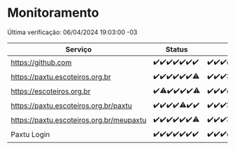 # Monitoramento

Última verificação: 06/04/2024 19:03:00 -03

|Serviço|Status|Últimas 24h|
|---|---|---|
|https://github.com|<span title="2024-03-30: OK=24">✔️</span><span title="2024-03-31: OK=24">✔️</span><span title="2024-04-01: OK=24">✔️</span><span title="2024-04-02: OK=24">✔️</span><span title="2024-04-03: OK=24">✔️</span><span title="2024-04-04: OK=24">✔️</span><span title="2024-04-05: OK=22">✔️</span>|<span title="05/04/2024 19:06:00 -03 : 200">✔️</span><span title="05/04/2024 20:06:00 -03 : 200">✔️</span><span title="05/04/2024 21:29:00 -03 : 200">✔️</span><span title="05/04/2024 22:37:00 -03 : 200">✔️</span><span title="05/04/2024 23:13:00 -03 : 200">✔️</span><span title="06/04/2024 00:07:00 -03 : 200">✔️</span><span title="06/04/2024 01:08:00 -03 : 200">✔️</span><span title="06/04/2024 02:06:00 -03 : 200">✔️</span><span title="06/04/2024 03:08:00 -03 : 200">✔️</span><span title="06/04/2024 04:06:00 -03 : 200">✔️</span><span title="06/04/2024 05:07:00 -03 : 200">✔️</span><span title="06/04/2024 06:07:00 -03 : 200">✔️</span><span title="06/04/2024 07:05:00 -03 : 200">✔️</span><span title="06/04/2024 08:02:00 -03 : 200">✔️</span><span title="06/04/2024 09:10:00 -03 : 200">✔️</span><span title="06/04/2024 10:04:00 -03 : 200">✔️</span><span title="06/04/2024 11:03:00 -03 : 200">✔️</span><span title="06/04/2024 12:03:00 -03 : 200">✔️</span><span title="06/04/2024 13:06:00 -03 : 200">✔️</span><span title="06/04/2024 14:06:00 -03 : 200">✔️</span><span title="06/04/2024 15:07:00 -03 : 200">✔️</span><span title="06/04/2024 16:03:00 -03 : 200">✔️</span><span title="06/04/2024 17:06:00 -03 : 200">✔️</span><span title="06/04/2024 18:03:00 -03 : 200">✔️</span><span title="06/04/2024 19:03:00 -03 : 200">✔️</span>|
|https://paxtu.escoteiros.org.br|<span title="2024-03-30: OK=24">✔️</span><span title="2024-03-31: OK=24">✔️</span><span title="2024-04-01: OK=24">✔️</span><span title="2024-04-02: OK=24">✔️</span><span title="2024-04-03: OK=24">✔️</span><span title="2024-04-04: OK=24">✔️</span><span title="2024-04-05: OK=21, Falhas=1">⚠️</span>|<span title="05/04/2024 19:06:00 -03 : 200">✔️</span><span title="05/04/2024 20:06:00 -03 : 200">✔️</span><span title="05/04/2024 21:29:00 -03 : 200">✔️</span><span title="05/04/2024 22:37:00 -03 : 0">❌</span><span title="05/04/2024 23:13:00 -03 : 200">✔️</span><span title="06/04/2024 00:07:00 -03 : 200">✔️</span><span title="06/04/2024 01:08:00 -03 : 200">✔️</span><span title="06/04/2024 02:06:00 -03 : 200">✔️</span><span title="06/04/2024 03:08:00 -03 : 200">✔️</span><span title="06/04/2024 04:06:00 -03 : 200">✔️</span><span title="06/04/2024 05:07:00 -03 : 200">✔️</span><span title="06/04/2024 06:07:00 -03 : 200">✔️</span><span title="06/04/2024 07:05:00 -03 : 200">✔️</span><span title="06/04/2024 08:02:00 -03 : 200">✔️</span><span title="06/04/2024 09:10:00 -03 : 200">✔️</span><span title="06/04/2024 10:04:00 -03 : 200">✔️</span><span title="06/04/2024 11:03:00 -03 : 200">✔️</span><span title="06/04/2024 12:03:00 -03 : 200">✔️</span><span title="06/04/2024 13:06:00 -03 : 200">✔️</span><span title="06/04/2024 14:06:00 -03 : 200">✔️</span><span title="06/04/2024 15:07:00 -03 : 200">✔️</span><span title="06/04/2024 16:03:00 -03 : 200">✔️</span><span title="06/04/2024 17:06:00 -03 : 200">✔️</span><span title="06/04/2024 18:03:00 -03 : 200">✔️</span><span title="06/04/2024 19:03:00 -03 : 200">✔️</span>|
|https://escoteiros.org.br|<span title="2024-03-30: OK=24">✔️</span><span title="2024-03-31: OK=23, Falhas=1">⚠️</span><span title="2024-04-01: OK=24">✔️</span><span title="2024-04-02: OK=24">✔️</span><span title="2024-04-03: OK=24">✔️</span><span title="2024-04-04: OK=24">✔️</span><span title="2024-04-05: OK=19, Falhas=3">⚠️</span>|<span title="05/04/2024 19:06:00 -03 : 200">✔️</span><span title="05/04/2024 20:06:00 -03 : 200">✔️</span><span title="05/04/2024 21:29:00 -03 : 200">✔️</span><span title="05/04/2024 22:38:00 -03 : 200">✔️</span><span title="05/04/2024 23:13:00 -03 : 200">✔️</span><span title="06/04/2024 00:07:00 -03 : 200">✔️</span><span title="06/04/2024 01:08:00 -03 : 200">✔️</span><span title="06/04/2024 02:06:00 -03 : 200">✔️</span><span title="06/04/2024 03:08:00 -03 : 200">✔️</span><span title="06/04/2024 04:06:00 -03 : 200">✔️</span><span title="06/04/2024 05:07:00 -03 : 200">✔️</span><span title="06/04/2024 06:07:00 -03 : 200">✔️</span><span title="06/04/2024 07:05:00 -03 : 200">✔️</span><span title="06/04/2024 08:02:00 -03 : 200">✔️</span><span title="06/04/2024 09:10:00 -03 : 200">✔️</span><span title="06/04/2024 10:04:00 -03 : 200">✔️</span><span title="06/04/2024 11:03:00 -03 : 200">✔️</span><span title="06/04/2024 12:03:00 -03 : 200">✔️</span><span title="06/04/2024 13:06:00 -03 : 200">✔️</span><span title="06/04/2024 14:06:00 -03 : 200">✔️</span><span title="06/04/2024 15:07:00 -03 : 200">✔️</span><span title="06/04/2024 16:03:00 -03 : 200">✔️</span><span title="06/04/2024 17:06:00 -03 : 200">✔️</span><span title="06/04/2024 18:03:00 -03 : 200">✔️</span><span title="06/04/2024 19:03:00 -03 : 200">✔️</span>|
|https://paxtu.escoteiros.org.br/paxtu|<span title="2024-03-30: OK=24">✔️</span><span title="2024-03-31: OK=24">✔️</span><span title="2024-04-01: OK=24">✔️</span><span title="2024-04-02: OK=24">✔️</span><span title="2024-04-03: OK=23, Falhas=1">⚠️</span><span title="2024-04-04: OK=24">✔️</span><span title="2024-04-05: OK=22">✔️</span>|<span title="05/04/2024 19:06:00 -03 : 200">✔️</span><span title="05/04/2024 20:06:00 -03 : 200">✔️</span><span title="05/04/2024 21:29:00 -03 : 200">✔️</span><span title="05/04/2024 22:38:00 -03 : 0">❌</span><span title="05/04/2024 23:13:00 -03 : 200">✔️</span><span title="06/04/2024 00:07:00 -03 : 200">✔️</span><span title="06/04/2024 01:08:00 -03 : 200">✔️</span><span title="06/04/2024 02:06:00 -03 : 200">✔️</span><span title="06/04/2024 03:08:00 -03 : 200">✔️</span><span title="06/04/2024 04:06:00 -03 : 200">✔️</span><span title="06/04/2024 05:07:00 -03 : 200">✔️</span><span title="06/04/2024 06:07:00 -03 : 200">✔️</span><span title="06/04/2024 07:05:00 -03 : 200">✔️</span><span title="06/04/2024 08:02:00 -03 : 200">✔️</span><span title="06/04/2024 09:10:00 -03 : 200">✔️</span><span title="06/04/2024 10:04:00 -03 : 200">✔️</span><span title="06/04/2024 11:03:00 -03 : 200">✔️</span><span title="06/04/2024 12:03:00 -03 : 200">✔️</span><span title="06/04/2024 13:06:00 -03 : 200">✔️</span><span title="06/04/2024 14:06:00 -03 : 200">✔️</span><span title="06/04/2024 15:07:00 -03 : 200">✔️</span><span title="06/04/2024 16:03:00 -03 : 200">✔️</span><span title="06/04/2024 17:06:00 -03 : 200">✔️</span><span title="06/04/2024 18:03:00 -03 : 200">✔️</span><span title="06/04/2024 19:03:00 -03 : 200">✔️</span>|
|https://paxtu.escoteiros.org.br/meupaxtu|<span title="2024-03-30: OK=24">✔️</span><span title="2024-03-31: OK=24">✔️</span><span title="2024-04-01: OK=24">✔️</span><span title="2024-04-02: OK=24">✔️</span><span title="2024-04-03: OK=24">✔️</span><span title="2024-04-04: OK=24">✔️</span><span title="2024-04-05: OK=21, Falhas=1">⚠️</span>|<span title="05/04/2024 19:06:00 -03 : 200">✔️</span><span title="05/04/2024 20:06:00 -03 : 200">✔️</span><span title="05/04/2024 21:29:00 -03 : 200">✔️</span><span title="05/04/2024 22:38:00 -03 : 0">❌</span><span title="05/04/2024 23:13:00 -03 : 200">✔️</span><span title="06/04/2024 00:07:00 -03 : 200">✔️</span><span title="06/04/2024 01:08:00 -03 : 200">✔️</span><span title="06/04/2024 02:06:00 -03 : 200">✔️</span><span title="06/04/2024 03:08:00 -03 : 200">✔️</span><span title="06/04/2024 04:06:00 -03 : 200">✔️</span><span title="06/04/2024 05:07:00 -03 : 200">✔️</span><span title="06/04/2024 06:07:00 -03 : 200">✔️</span><span title="06/04/2024 07:05:00 -03 : 200">✔️</span><span title="06/04/2024 08:02:00 -03 : 200">✔️</span><span title="06/04/2024 09:10:00 -03 : 200">✔️</span><span title="06/04/2024 10:04:00 -03 : 200">✔️</span><span title="06/04/2024 11:03:00 -03 : 200">✔️</span><span title="06/04/2024 12:03:00 -03 : 200">✔️</span><span title="06/04/2024 13:06:00 -03 : 200">✔️</span><span title="06/04/2024 14:06:00 -03 : 200">✔️</span><span title="06/04/2024 15:07:00 -03 : 200">✔️</span><span title="06/04/2024 16:03:00 -03 : 200">✔️</span><span title="06/04/2024 17:06:00 -03 : 200">✔️</span><span title="06/04/2024 18:03:00 -03 : 200">✔️</span><span title="06/04/2024 19:03:00 -03 : 200">✔️</span>|
|Paxtu Login|<span title="2024-03-30: OK=24">✔️</span><span title="2024-03-31: OK=24">✔️</span><span title="2024-04-01: OK=24">✔️</span><span title="2024-04-02: OK=24">✔️</span><span title="2024-04-03: OK=24">✔️</span><span title="2024-04-04: OK=24">✔️</span><span title="2024-04-05: OK=22">✔️</span>|<span title="05/04/2024 19:06:00 -03 : 200">✔️</span><span title="05/04/2024 20:06:00 -03 : 200">✔️</span><span title="05/04/2024 21:29:00 -03 : 200">✔️</span><span title="05/04/2024 22:38:00 -03 : 200">✔️</span><span title="05/04/2024 23:13:00 -03 : 200">✔️</span><span title="06/04/2024 00:07:00 -03 : 200">✔️</span><span title="06/04/2024 01:08:00 -03 : 200">✔️</span><span title="06/04/2024 02:06:00 -03 : 200">✔️</span><span title="06/04/2024 03:08:00 -03 : 200">✔️</span><span title="06/04/2024 04:06:00 -03 : 200">✔️</span><span title="06/04/2024 05:07:00 -03 : 200">✔️</span><span title="06/04/2024 06:07:00 -03 : 200">✔️</span><span title="06/04/2024 07:05:00 -03 : 200">✔️</span><span title="06/04/2024 08:02:00 -03 : 200">✔️</span><span title="06/04/2024 09:10:00 -03 : 200">✔️</span><span title="06/04/2024 10:04:00 -03 : 200">✔️</span><span title="06/04/2024 11:03:00 -03 : 200">✔️</span><span title="06/04/2024 12:03:00 -03 : 200">✔️</span><span title="06/04/2024 13:06:00 -03 : 200">✔️</span><span title="06/04/2024 14:06:00 -03 : 200">✔️</span><span title="06/04/2024 15:07:00 -03 : 200">✔️</span><span title="06/04/2024 16:03:00 -03 : 200">✔️</span><span title="06/04/2024 17:06:00 -03 : 200">✔️</span><span title="06/04/2024 18:03:00 -03 : 200">✔️</span><span title="06/04/2024 19:03:00 -03 : 200">✔️</span>|
